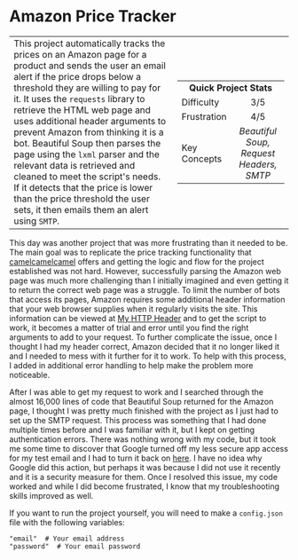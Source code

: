 # Amazon Price Tracker

<table border='0'>
<tr>
  <td>
  This project automatically tracks the prices on an Amazon page for a product and sends the user an email alert if the price drops below a threshold they are willing to pay for it. It uses the <code>requests</code> library to retrieve the HTML web page and uses additional header arguments to prevent Amazon from thinking it is a bot. Beautiful Soup then parses the page using the <code>lxml</code> parser and the relevant data is retrieved and cleaned to meet the script's needs. If it detects that the price is lower than the price threshold the user sets, it then emails them an alert using <code>SMTP</code>.
  </td>
  <td>
    <div>
      <table>
        <tr>
          <td align='center' colspan="2"><strong>Quick Project Stats</strong></td>
        </tr>
        <tr>
          <td>Difficulty</td>
          <td align='center'>3/5</td>
        </tr>
        <tr>
          <td>Frustration</td>
          <td align='center'>4/5</td>
        </tr>
        <tr>
          <td>Key Concepts</td>
          <td align='center'><em>Beautiful Soup, Request Headers, SMTP</em></td>
        </tr>
      </table>
    </div>
  </td>
</tr>
</table>

This day was another project that was more frustrating than it needed to be. The main goal was to replicate the price tracking functionality that <a href='https://camelcamelcamel.com/'>camelcamelcamel</a> offers and getting the logic and flow for the project established was not hard. However, successfully parsing the Amazon web page was much more challenging than I initially imagined and even getting it to return the correct web page was a struggle. To limit the number of bots that access its pages, Amazon requires some additional header information that your web browser supplies when it regularly visits the site. This information can be viewed at <a href='http://myhttpheader.com/'>My HTTP Header</a> and to get the script to work, it becomes a matter of trial and error until you find the right arguments to add to your request. To further complicate the issue, once I thought I had my header correct, Amazon decided that it no longer liked it and I needed to mess with it further for it to work. To help with this process, I added in additional error handling to help make the problem more noticeable.

After I was able to get my request to work and I searched through the almost 16,000 lines of code that Beautiful Soup returned for the Amazon page, I thought I was pretty much finished with the project as I just had to set up the SMTP request. This process was something that I had done multiple times before and I was familiar with it, but I kept on getting authentication errors. There was nothing wrong with my code, but it took me some time to discover that Google turned off my less secure app access for my test email and I had to turn it back on <a href='https://myaccount.google.com/lesssecureapps'>here</a>. I have no idea why Google did this action, but perhaps it was because I did not use it recently and it is a security measure for them. Once I resolved this issue, my code worked and while I did become frustrated, I know that my troubleshooting skills improved as well.

If you want to run the project yourself, you will need to make a `config.json` file with the following variables:

    "email"  # Your email address
    "password"  # Your email password
